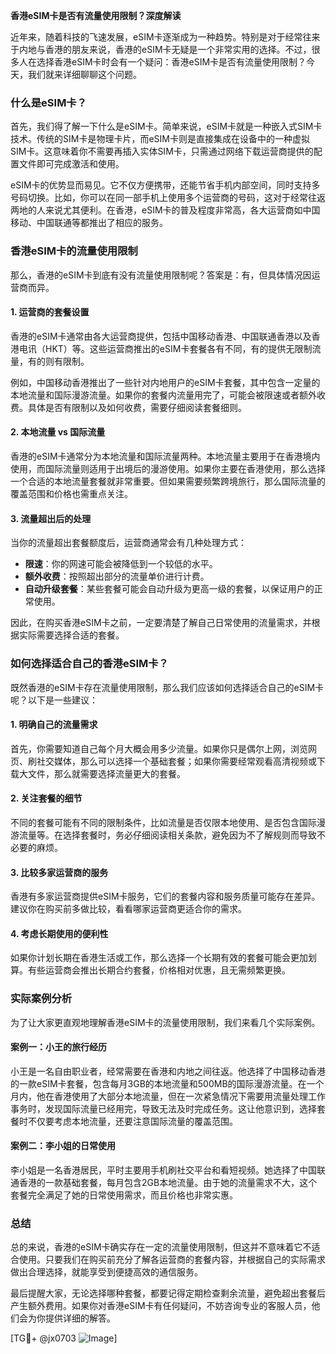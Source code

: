 **香港eSIM卡是否有流量使用限制？深度解读**

近年来，随着科技的飞速发展，eSIM卡逐渐成为一种趋势。特别是对于经常往来于内地与香港的朋友来说，香港的eSIM卡无疑是一个非常实用的选择。不过，很多人在选择香港eSIM卡时会有一个疑问：香港eSIM卡是否有流量使用限制？今天，我们就来详细聊聊这个问题。

### 什么是eSIM卡？

首先，我们得了解一下什么是eSIM卡。简单来说，eSIM卡就是一种嵌入式SIM卡技术。传统的SIM卡是物理卡片，而eSIM卡则是直接集成在设备中的一种虚拟SIM卡。这意味着你不需要再插入实体SIM卡，只需通过网络下载运营商提供的配置文件即可完成激活和使用。

eSIM卡的优势显而易见。它不仅方便携带，还能节省手机内部空间，同时支持多号码切换。比如，你可以在同一部手机上使用多个运营商的号码，这对于经常往返两地的人来说尤其便利。在香港，eSIM卡的普及程度非常高，各大运营商如中国移动、中国联通等都推出了相应的服务。

### 香港eSIM卡的流量使用限制

那么，香港的eSIM卡到底有没有流量使用限制呢？答案是：有，但具体情况因运营商而异。

#### 1. **运营商的套餐设置**
香港的eSIM卡通常由各大运营商提供，包括中国移动香港、中国联通香港以及香港电讯（HKT）等。这些运营商推出的eSIM卡套餐各有不同，有的提供无限制流量，有的则有限制。

例如，中国移动香港推出了一些针对内地用户的eSIM卡套餐，其中包含一定量的本地流量和国际漫游流量。如果你的套餐内流量用完了，可能会被限速或者额外收费。具体是否有限制以及如何收费，需要仔细阅读套餐细则。

#### 2. **本地流量 vs 国际流量**
香港的eSIM卡通常分为本地流量和国际流量两种。本地流量主要用于在香港境内使用，而国际流量则适用于出境后的漫游使用。如果你主要在香港使用，那么选择一个合适的本地流量套餐就非常重要。但如果需要频繁跨境旅行，那么国际流量的覆盖范围和价格也需重点关注。

#### 3. **流量超出后的处理**
当你的流量超出套餐额度后，运营商通常会有几种处理方式：
- **限速**：你的网速可能会被降低到一个较低的水平。
- **额外收费**：按照超出部分的流量单价进行计费。
- **自动升级套餐**：某些套餐可能会自动升级为更高一级的套餐，以保证用户的正常使用。

因此，在购买香港eSIM卡之前，一定要清楚了解自己日常使用的流量需求，并根据实际需要选择合适的套餐。

### 如何选择适合自己的香港eSIM卡？

既然香港的eSIM卡存在流量使用限制，那么我们应该如何选择适合自己的eSIM卡呢？以下是一些建议：

#### 1. **明确自己的流量需求**
首先，你需要知道自己每个月大概会用多少流量。如果你只是偶尔上网，浏览网页、刷社交媒体，那么可以选择一个基础套餐；如果你需要经常观看高清视频或下载大文件，那么就需要选择流量更大的套餐。

#### 2. **关注套餐的细节**
不同的套餐可能有不同的限制条件，比如流量是否仅限本地使用、是否包含国际漫游流量等。在选择套餐时，务必仔细阅读相关条款，避免因为不了解规则而导致不必要的麻烦。

#### 3. **比较多家运营商的服务**
香港有多家运营商提供eSIM卡服务，它们的套餐内容和服务质量可能存在差异。建议你在购买前多做比较，看看哪家运营商更适合你的需求。

#### 4. **考虑长期使用的便利性**
如果你计划长期在香港生活或工作，那么选择一个长期有效的套餐可能会更加划算。有些运营商会推出长期合约套餐，价格相对优惠，且无需频繁更换。

### 实际案例分析

为了让大家更直观地理解香港eSIM卡的流量使用限制，我们来看几个实际案例。

#### 案例一：小王的旅行经历
小王是一名自由职业者，经常需要在香港和内地之间往返。他选择了中国移动香港的一款eSIM卡套餐，包含每月3GB的本地流量和500MB的国际漫游流量。在一个月内，他在香港使用了大部分本地流量，但在一次紧急情况下需要用流量处理工作事务时，发现国际流量已经用完，导致无法及时完成任务。这让他意识到，选择套餐时不仅要考虑本地流量，还要注意国际流量的覆盖范围。

#### 案例二：李小姐的日常使用
李小姐是一名香港居民，平时主要用手机刷社交平台和看短视频。她选择了中国联通香港的一款基础套餐，每月包含2GB本地流量。由于她的流量需求不大，这个套餐完全满足了她的日常使用需求，而且价格也非常实惠。

### 总结

总的来说，香港的eSIM卡确实存在一定的流量使用限制，但这并不意味着它不适合使用。只要我们在购买前充分了解各运营商的套餐内容，并根据自己的实际需求做出合理选择，就能享受到便捷高效的通信服务。

最后提醒大家，无论选择哪种套餐，都要记得定期检查剩余流量，避免超出套餐后产生额外费用。如果你对香港eSIM卡有任何疑问，不妨咨询专业的客服人员，他们会为你提供详细的解答。

[TG💪+ @jx0703 ![Image](https://github.com/user-attachments/assets/dbca1d08-cadb-493c-b0ec-ad6f7a83f270)]